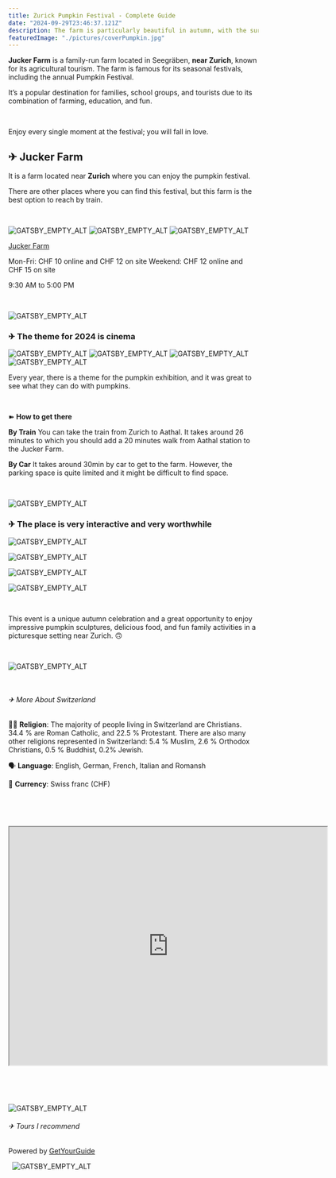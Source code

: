 ```yaml
---
title: Zurick Pumpkin Festival - Complete Guide
date: "2024-09-29T23:46:37.121Z"
description: The farm is particularly beautiful in autumn, with the surrounding landscapes offering picturesque views of Lake Pfäffikon and the hills of Zurich.
featuredImage: "./pictures/coverPumpkin.jpg"
---
```


**Jucker Farm** is a family-run farm located in Seegräben, **near Zurich**, known for its agricultural tourism. The farm is famous for its seasonal festivals, including the annual Pumpkin Festival.

It’s a popular destination for families, school groups, and tourists due to its combination of farming, education, and fun.

&nbsp;

Enjoy every single moment at the festival; you will fall in love.

## ✈ Jucker Farm

It is a farm located near **Zurich** where you can enjoy the pumpkin festival.

There are other places where you can find this festival, but this farm is the best option to reach by train.

&nbsp;

<div class="container-icons">

<div class="container-icons-imagens">

![GATSBY_EMPTY_ALT](./assets/iconLocation3.png)
![GATSBY_EMPTY_ALT](./assets/iconTicket3.png)
![GATSBY_EMPTY_ALT](./assets/iconClock3.png)

</div>

<div class="container-information">

[Jucker Farm](https://maps.app.goo.gl/ejZR6iaY6u87948s5)

Mon-Fri: CHF 10 online and CHF 12 on site
Weekend: CHF 12 online and CHF 15 on site

9:30 AM to 5:00 PM

</div>

</div>

&nbsp;

![GATSBY_EMPTY_ALT](./assets/divisorPost3.png)

### ✈ The theme for 2024 is cinema

![GATSBY_EMPTY_ALT](./pictures/harryPotterKurbis.jpg)
![GATSBY_EMPTY_ALT](./pictures/popCornKurbis.jpg)
![GATSBY_EMPTY_ALT](./pictures/marryKurbis.jpg)
![GATSBY_EMPTY_ALT](./pictures/cameraKurbis.jpg)

Every year, there is a theme for the pumpkin exhibition, and it was great to see what they can do with pumpkins.

&nbsp;

<div class="container-icons">

<div class="container-icons-imagens">

<!-- ![GATSBY_EMPTY_ALT](./assets/iconLocation3.png) -->

<!-- ![GATSBY_EMPTY_ALT](./assets/iconTicket3.png) -->
<!-- ![GATSBY_EMPTY_ALT](./assets/iconClock3.png) -->

<!-- ![GATSBY_EMPTY_ALT](./iconTicket.png) -->

</div>

<div class="container-information">

➽ **How to get there**

**By Train** You can take the train from Zurich to Aathal. It takes around 26 minutes to which you should add a 20 minutes walk from Aathal station to the Jucker Farm.

**By Car** It takes around 30min by car to get to the farm. However, the parking space is quite limited and it might be difficult to find space.

</div>

</div>

&nbsp;

![GATSBY_EMPTY_ALT](./assets/divisorPost3.png)

### ✈ The place is very interactive and very worthwhile

![GATSBY_EMPTY_ALT](./pictures/chairKurbisPhoto.jpg)

![GATSBY_EMPTY_ALT](./pictures/makeUpKurbis.jpg)

![GATSBY_EMPTY_ALT](./pictures/placeTakePhotoKurbis.jpg)

![GATSBY_EMPTY_ALT](./pictures/decorKurbis.jpg)

&nbsp;

This event is a unique autumn celebration and a great opportunity to enjoy impressive pumpkin sculptures, delicious food, and fun family activities in a picturesque setting near Zurich. 🙃

&nbsp;

![GATSBY_EMPTY_ALT](./assets/divisorPost3.png)

&nbsp;

###### ✈ More About Switzerland

🙏🏾 **Religion**: The majority of people living in Switzerland are Christians. 34.4 % are Roman Catholic, and 22.5 % Protestant. There are also many other religions represented in Switzerland: 5.4 % Muslim, 2.6 % Orthodox Christians, 0.5 % Buddhist, 0.2% Jewish.

🗣️ **Language**: English, German, French, Italian and Romansh

🤑 **Currency**: Swiss franc (CHF)

&nbsp;

<!-- <div class="container-quote">

💡 **Travel Tip**:
_See here if you need [luggage storage in Manchester](https://www.nannybag.com/en)._

</div> -->

&nbsp;

<div class="map-wrapper">
<iframe src="https://www.google.com/maps/d/u/0/embed?mid=11AxkLq6wX0Z3nJITpgNjrG-b1UGizyw&ehbc=2E312F" width="640" height="480"></iframe>
</div>

&nbsp;

<!-- ![GATSBY_EMPTY_ALT](./separator4.png)
&nbsp; -->

<!-- <div class="videos-wrapper">

 <iframe width="500" height="280" src="https://www.youtube.com/embed/hGnhguLgGe0?si=4Nzoz6g1N3Ntj3C_" title="YouTube video player" frameborder="0" allow="accelerometer; autoplay; clipboard-write; encrypted-media; gyroscope; picture-in-picture; web-share" allowfullscreen></iframe>

</div> -->

&nbsp;

![GATSBY_EMPTY_ALT](./assets/separator4.png)

###### ✈ Tours I recommend

<div data-gyg-href="https://widget.getyourguide.com/default/activities.frame" data-gyg-locale-code="en-US" data-gyg-widget="activities" data-gyg-number-of-items="3" data-gyg-partner-id="3K1OV70" data-gyg-tour-ids="396265,412225,642613"><span>Powered by <a target="_blank" rel="sponsored" href="https://www.getyourguide.com/zurich-l55/">GetYourGuide</a></span></div>

&nbsp;
![GATSBY_EMPTY_ALT](./assets/signature4.png)
&nbsp;
